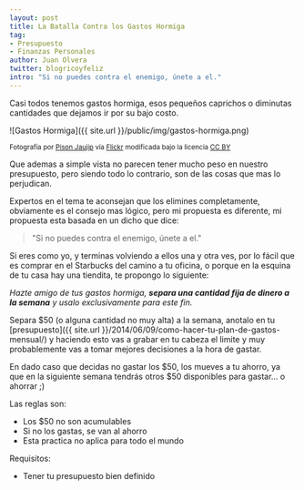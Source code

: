```yaml
---
layout: post
title: La Batalla Contra los Gastos Hormiga
tag: 
- Presupuesto
- Finanzas Personales
author: Juan Olvera
twitter: blogricoyfeliz 
intro: "Si no puedes contra el enemigo, únete a el."
---
```


Casi todos tenemos gastos hormiga, esos pequeños caprichos o diminutas cantidades que dejamos ir por su bajo costo. 

![Gastos Hormiga]({{ site.url }}/public/img/gastos-hormiga.png)

<small class="pic-credit">Fotografía por [Pison Jaujip](https://www.flickr.com/photos/pisonjaujip/) vía [Flickr](https://www.flickr.com/photos/pisonjaujip/6895645163/in/photolist-bvkZ4R-b6Z9bk-62aW4h-9Dvc1e-aUzrVc-84A7fp-bscNcP-ahXzva-5TCYYS-8vePi8-9KcrWz-5TyDR4-85mHic-b2hFmZ-6wutph-f4uzNt-c6RQvj-9g561x-8L5pXR-eawd5X-eaBSoS-35M5ek-aGhkwi-eZR3Rs-5MhqRk-4SF9NY-a9HW6f-ajYd8E-9g55Tr-5jx2b4-5W94r2-5rueY2-f4JReJ-9Y51BL-6sJfKz-7QyySH-9wTrRL-9KcrSF-adCqN5-c2rKpu-9vt4Nn-6FyRLq-6FyRKs-9LXbXX-a272Uq-8oKZh4-azDdVc-f4uzrc-9MYYc6-8Pckdv) modificada bajo la licencia [CC BY](http://creativecommons.org/licenses/by/2.0/)</small>

Que ademas a simple vista no parecen tener mucho peso en nuestro presupuesto, pero siendo todo lo contrario, son de las cosas que mas lo perjudican.

Expertos en el tema te aconsejan que los elimines completamente, obviamente es el consejo mas lógico, pero mi propuesta es diferente, mi propuesta esta basada en un dicho que dice:

> "Si no puedes contra el enemigo, únete a el."

Si eres como yo, y terminas volviendo a ellos una y otra ves, por lo fácil que es comprar en el Starbucks del camino a tu oficina, o porque en la esquina de tu casa hay una tiendita, te propongo lo siguiente:

*Hazte amigo de tus gastos hormiga, **separa una cantidad fija de dinero a la semana** y usalo exclusivamente para este fin.*

Separa $50 (o alguna cantidad no muy alta) a la semana, anotalo en tu [presupuesto]({{ site.url }}/2014/06/09/como-hacer-tu-plan-de-gastos-mensual/) y haciendo esto vas a grabar en tu cabeza el limite y muy probablemente vas a tomar mejores decisiones a la hora de gastar.

En dado caso que decidas no gastar los $50, los mueves a tu ahorro, ya que en la siguiente semana tendrás otros $50 disponibles para gastar... o ahorrar ;)

Las reglas son:

- Los $50 no son acumulables
- Si no los gastas, se van al ahorro
- Esta practica no aplica para todo el mundo

Requisitos:

- Tener tu presupuesto bien definido
